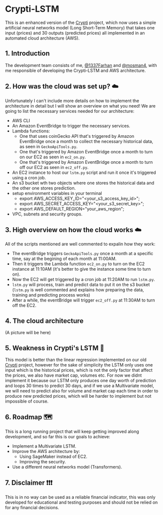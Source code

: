 # Crypti-LSTM 
This is an enhanced version of the [Crypti](https://github.com/1337Farhan/Crypti) project, which now uses a simple artificial neural networks model (Long Short-Term Memory) that takes one input (prices) and 30 outputs (predicted prices) all implemented in an automated cloud architecture (AWS).
## 1. Introduction 
The development team consists of me, [@1337Farhan](https://github.com/1337Farhan) and [@mosman4](https://github.com/mosman4/), with me responsible of developing the Crypti-LSTM and AWS architecture.
## 2. How was the cloud was set up? ☁️
Unfortunately I can't include more details on how to implement the architecture in detail but I will show an overview on what you need! We are going to list the necessary services needed for our architecture:
- AWS CLI
- An Amazon EventBridge to trigger the necessary services.
- Lambda functions:
  - One that uses coinGecko API that's triggered by Amazon EventBridge once a month to collect the necessary historical data, as seen in `GeckoApiTools.py`.
  - One that's triggered by Amazon EventBridge once a month to turn on our EC2 as seen in `ec2_on.py`.
  - One that's triggered by Amazon EventBridge once a month to turn off our EC2 as seen in `ec2_off.py`.
- An EC2 instance to host our `lstm.py` script and run it once it's triggered using a cron job.
- An s3 bucket wth two objects where one stores the historical data and the other one stores prediction.
- setup environment variables in your terminal
  - export AWS_ACCESS_KEY_ID="<your_s3_access_key_id>";
  - export AWS_SECRET_ACCESS_KEY="<your_s3_secret_key>";
  - export AWS_DEFAULT_REGION="your_aws_region";
- VPC, subnets and security groups.
## 3. High overview on how the cloud works ☁️
All of the scripts mentioned are well commented to expalin how they work:
- The eventBridge triggers `GeckoApiTools.py` once a month at a specific time, say at the begining of each month at 11:00AM.
- Then it triggers the Lambda function `ec2_on.py`  to turn on the EC2 instance at 11:10AM (it's better to give the instance some time to turn on).
- Now the EC2 will get triggered by a cron job at 11:20AM to run `lstm.py`.
- `lstm.py` will process, train and predict data to put it on the s3 bucket (`lstm.py` is well commented and explains how preparing the data, training and predicting process works)
- After a while, the eventBridge will trigger `ec2_off.py` at 11:30AM to turn off the EC2.
## 4. The cloud architecture
(A picture will be here)
## 5. Weakness in Crypti's LSTM 🐛
This model is better than the linear regression implemented on our old [Crypti](https://github.com/1337Farhan/Crypti) project, however for the sake of simplicity the LSTM only uses one input which is the historical prices, which is not the only factor that affect the prices, we also have market cap, volumes etc. For now we didnt implement it because our LSTM only produces one day worth of prediction and loops 30 times to predict 30 days, and if we use a Multivariate model, we will need to predict also for volume and market cap each time in order to produce new predicted prices, which will be harder to implement but not impossible of course.
## 6. Roadmap 🗺️
This is a long running project that will keep getting improved along development, and so far this is our goals to achieve:
- Implement a Multivariate LSTM. 
- Improve the AWS architecture by:
  - Using SageMaker instead of EC2.
  - Improving the security.
- Use a different neural networks model (Transformers).
## 7. Disclaimer ❗❗❗
This is in no way can be used as a reliable financial indicator, this was only developed for educational and testing purposes and should not be relied on for any financial decisions.
